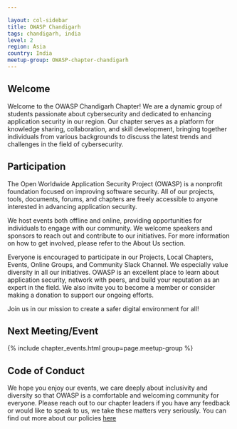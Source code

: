 ```yaml
---

layout: col-sidebar
title: OWASP Chandigarh
tags: chandigarh, india
level: 2
region: Asia
country: India
meetup-group: OWASP-chapter-chandigarh
---
```


## Welcome

Welcome to the OWASP Chandigarh Chapter! We are a dynamic group of students passionate about cybersecurity and dedicated to enhancing application security in our region. Our chapter serves as a platform for knowledge sharing, collaboration, and skill development, bringing together individuals from various backgrounds to discuss the latest trends and challenges in the field of cybersecurity.

## Participation

The Open Worldwide Application Security Project (OWASP) is a nonprofit foundation focused on improving software security. All of our projects, tools, documents, forums, and chapters are freely accessible to anyone interested in advancing application security.

We host events both offline and online, providing opportunities for individuals to engage with our community. We welcome speakers and sponsors to reach out and contribute to our initiatives. For more information on how to get involved, please refer to the About Us section.

Everyone is encouraged to participate in our Projects, Local Chapters, Events, Online Groups, and Community Slack Channel. We especially value diversity in all our initiatives. OWASP is an excellent place to learn about application security, network with peers, and build your reputation as an expert in the field. We also invite you to become a member or consider making a donation to support our ongoing efforts.

Join us in our mission to create a safer digital environment for all!

Next Meeting/Event <!-- You should keep this section as it will populate your meetup events -->
---------------------
{% include chapter_events.html group=page.meetup-group %}

## Code of Conduct
We hope you enjoy our events, we care deeply about inclusivity and diversity so that OWASP is a comfortable and welcoming community for everyone. Please reach out to our chapter leaders if you have any feedback or would like to speak to us, we take these matters very seriously. You can find out more about our policies [here](https://www.owasp.org/index.php/Governance/Conference_Policies) 

